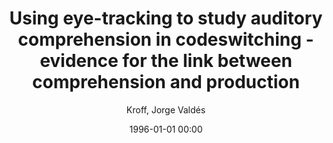 ---
layout: post
title: Using eye-tracking to study auditory comprehension in codeswitching - evidence for the link between comprehension and production

date: 1996-01-01 00:00
author: Kroff, Jorge Valdés
year: 2012
---
